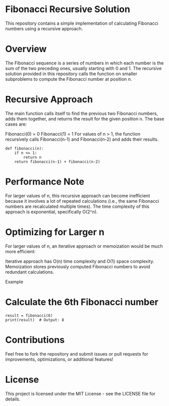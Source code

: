 # Fibonacci Recursive Solution
This repository contains a simple implementation of calculating Fibonacci numbers using a recursive approach.

# Overview
The Fibonacci sequence is a series of numbers in which each number is the sum of the two preceding ones, usually starting with 0 and 1. The recursive solution provided in this repository calls the function on smaller subproblems to compute the Fibonacci number at position n.

# Recursive Approach
The main function calls itself to find the previous two Fibonacci numbers, adds them together, and returns the result for the given position n. The base cases are:

Fibonacci(0) = 0
Fibonacci(1) = 1
For values of n > 1, the function recursively calls Fibonacci(n-1) and Fibonacci(n-2) and adds their results.
```
def fibonacci(n):
    if n <= 1:
        return n
    return fibonacci(n-1) + fibonacci(n-2)
```
# Performance Note
For larger values of n, this recursive approach can become inefficient because it involves a lot of repeated calculations (i.e., the same Fibonacci numbers are recalculated multiple times). The time complexity of this approach is exponential, specifically O(2^n).

# Optimizing for Larger n
For larger values of n, an iterative approach or memoization would be much more efficient:

Iterative approach has O(n) time complexity and O(1) space complexity.
Memoization stores previously computed Fibonacci numbers to avoid redundant calculations.

Example

# Calculate the 6th Fibonacci number
```
result = fibonacci(6)
print(result)  # Output: 8

```

# Contributions
Feel free to fork the repository and submit issues or pull requests for improvements, optimizations, or additional features!

# License
This project is licensed under the MIT License - see the LICENSE file for details.
